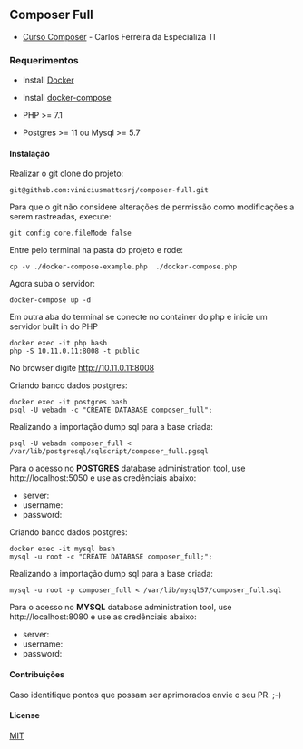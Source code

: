 ## Composer Full

 - <a href="https://www.youtube.com/watch?v=_n57YVUVT2A&list=PLVSNL1PHDWvSrVzXyKxBc5cPM4sU7-c2T">Curso Composer</a> - Carlos Ferreira da Especializa TI


### Requerimentos

- Install <a href="https://docs.docker.com/install/">Docker</a>

- Install <a href="https://docs.docker.com/compose/install/">docker-compose</a>

- PHP >= 7.1

- Postgres >= 11 ou Mysql >= 5.7


#### Instalação
Realizar o git clone do projeto:
```
git@github.com:viniciusmattosrj/composer-full.git
```

Para que o git não considere alterações de permissão como modificações a serem rastreadas, execute:
```
git config core.fileMode false
```

Entre pelo terminal na pasta do projeto e rode:
```
cp -v ./docker-compose-example.php  ./docker-compose.php
```

Agora suba o servidor:
```
docker-compose up -d
```

Em outra aba do terminal se conecte no container do php e inicie um servidor built in do PHP
```
docker exec -it php bash
php -S 10.11.0.11:8008 -t public
```

No browser digite http://10.11.0.11:8008

Criando banco dados postgres: 

```
docker exec -it postgres bash
psql -U webadm -c "CREATE DATABASE composer_full";
```

Realizando a importação dump sql para a base criada:
```
psql -U webadm composer_full < /var/lib/postgresql/sqlscript/composer_full.pgsql
```

Para o acesso no <strong>POSTGRES</strong> database administration tool, use http://localhost:5050 e use as credênciais abaixo:

  - server:
  - username:
  - password:


Criando banco dados postgres: 

```
docker exec -it mysql bash
mysql -u root -c "CREATE DATABASE composer_full;";
```

Realizando a importação dump sql para a base criada:
```
mysql -u root -p composer_full < /var/lib/mysql57/composer_full.sql
```

Para o acesso no <strong>MYSQL</strong> database administration tool, use http://localhost:8080 e use as credênciais abaixo:

  - server:
  - username:
  - password:


#### Contribuições
Caso identifique pontos que possam ser aprimorados envie o seu PR. ;-)


#### License
[MIT](https://choosealicense.com/licenses/mit/)
